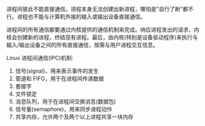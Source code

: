 
进程间彼此不能直接通信。进程本身无法创建出新进程，哪怕是"自行了断"都不行。进程也不能与计算机外接的输入或输出设备直接通信。

进程间的所有通信都要通过内核提供的通信机制来完成。响应进程发出的请求，内核会创建新的进程，终结现有进程。最后，由内核(特别是设备驱动程序)来执行与输入/输出设备之间的所有直接通信，按需与用户进程交互信息。

Linux 进程间通信(IPC)机制:

1. 信号(signal)，用来表示事件的发生
2. 管道和 FIFO，用于在进程间传递数据
3. 套接字
4. 文件锁定
5. 消息队列，用于在进程间交换消息(数据包)
6. 信号量(semaphore)，用来同步进程动作
7. 共享内存，允许两个及两个以上进程共享一块内存
